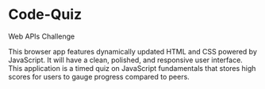 # Code-Quiz
Web APIs Challenge

This browser app features dynamically updated HTML and CSS powered by JavaScript. It will have a clean, polished, and responsive user interface. This application is a timed quiz on JavaScript fundamentals that stores high scores
for users to gauge progress compared to peers.
